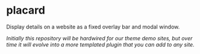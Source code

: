 placard
=======

Display details on a website as a fixed overlay bar and modal window.  

*Initially this repository will be hardwired for our theme demo sites, but over time it will evolve into a more templated plugin that you can add to any site.*
